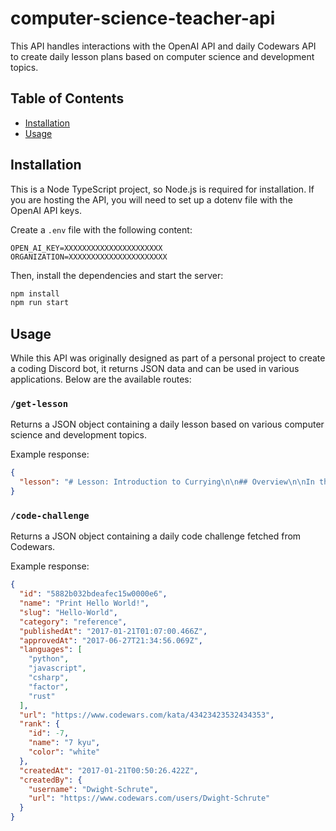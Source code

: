 # computer-science-teacher-api

This API handles interactions with the OpenAI API and daily Codewars API to create daily lesson plans based on computer science and development topics.

## Table of Contents

- [Installation](#installation)
- [Usage](#usage)

## Installation

This is a Node TypeScript project, so Node.js is required for installation. If you are hosting the API, you will need to set up a dotenv file with the OpenAI API keys.

Create a `.env` file with the following content:

```dotenv
OPEN_AI_KEY=XXXXXXXXXXXXXXXXXXXXXX
ORGANIZATION=XXXXXXXXXXXXXXXXXXXXXX
```

Then, install the dependencies and start the server:

```bash
npm install
npm run start
```

## Usage

While this API was originally designed as part of a personal project to create a coding Discord bot, it returns JSON data and can be used in various applications. Below are the available routes:

### `/get-lesson`

Returns a JSON object containing a daily lesson based on various computer science and development topics.

Example response:

```json
{
  "lesson": "# Lesson: Introduction to Currying\n\n## Overview\n\nIn this lesson, we will explore the concept of currying in computer science. Currying is a technique used in functional programming to transform a function that takes multiple arguments into a sequence of functions that each take a single argument..."
}
```

### `/code-challenge`

Returns a JSON object containing a daily code challenge fetched from Codewars.

Example response:

```json
{
  "id": "5882b032bdeafec15w0000e6",
  "name": "Print Hello World!",
  "slug": "Hello-World",
  "category": "reference",
  "publishedAt": "2017-01-21T01:07:00.466Z",
  "approvedAt": "2017-06-27T21:34:56.069Z",
  "languages": [
    "python",
    "javascript",
    "csharp",
    "factor",
    "rust"
  ],
  "url": "https://www.codewars.com/kata/43423423532434353",
  "rank": {
    "id": -7,
    "name": "7 kyu",
    "color": "white"
  },
  "createdAt": "2017-01-21T00:50:26.422Z",
  "createdBy": {
    "username": "Dwight-Schrute",
    "url": "https://www.codewars.com/users/Dwight-Schrute"
  }
}
```
